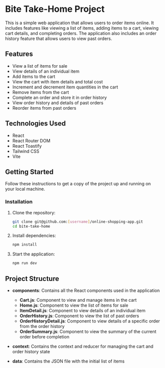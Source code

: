 # Bite Take-Home Project

This is a simple web application that allows users to order items online. It includes features like viewing a list of items, adding items to a cart, viewing cart details, and completing orders. The application also includes an order history feature that allows users to view past orders.

## Features

- View a list of items for sale
- View details of an individual item
- Add items to the cart
- View the cart with item details and total cost
- Increment and decrement item quantities in the cart
- Remove items from the cart
- Complete an order and store it in order history
- View order history and details of past orders
- Reorder items from past orders

## Technologies Used

- React
- React Router DOM
- React Toastify
- Tailwind CSS
- Vite

## Getting Started

Follow these instructions to get a copy of the project up and running on your local machine.

### Installation

1. Clone the repository:

   ```bash
   git clone git@github.com:[username]/online-shopping-app.git
   cd bite-take-home
   ```

2. Install dependencies:

   ```bash
   npm install
   ```

3. Start the application:
   ```bash
   npm run dev
   ```

## Project Structure

- **components**: Contains all the React components used in the application

  - **Cart.js**: Component to view and manage items in the cart
  - **Home.js**: Component to view the list of items for sale
  - **ItemDetail.js**: Component to view details of an individual item
  - **OrderHistory.js**: Component to view the list of past orders
  - **OrderHistoryDetail.js**: Component to view details of a specific order from the order history
  - **OrderSummary.js**: Component to view the summary of the current order before completion

- **context**: Contains the context and reducer for managing the cart and order history state

- **data**: Contains the JSON file with the initial list of items
